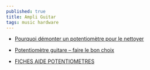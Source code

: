 ```yaml
---
published: true
title: Ampli Guitar
tags: music hardware
---
```

- [Pourquoi démonter un potentiomètre pour le nettoyer](https://www.astuces-pratiques.fr/electronique/nettoyer-et-reparer-un-potentiometre)
- [Potentiomètre guitare – faire le bon choix](https://www.cabler-sa-guitare.fr/potentiometre-guitare-faire-son-choix/)

- [FICHES AIDE POTENTIOMETRES](https://www.emma-music.com/fiches-aide-potentiometres-c102x3937409)